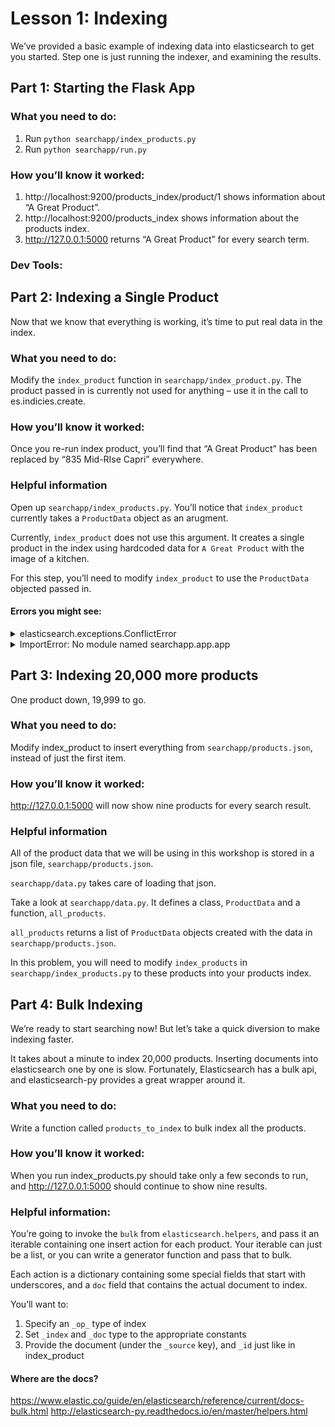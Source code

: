 # Lesson 1: Indexing
We’ve provided a basic example of indexing data into elasticsearch to get you started. Step one is just running the indexer, and examining the results.

## Part 1: Starting the Flask App

### What you need to do:
1. Run `python searchapp/index_products.py`
2. Run `python searchapp/run.py`

### How you’ll know it worked:
1. http://localhost:9200/products_index/product/1 shows information about “A Great Product”.
2. http://localhost:9200/products_index shows information about the products index.
2. http://127.0.0.1:5000 returns “A Great Product” for every search term.

### Dev Tools:

## Part 2: Indexing a Single Product
Now that we know that everything is working, it’s time to put real data in the index.

### What you need to do:
Modify the `index_product` function in `searchapp/index_product.py`. The product passed in is currently not used for anything – use it in the call to es.indicies.create.

### How you’ll know it worked:
Once you re-run index product, you’ll find that “A Great Product” has been replaced by “835 Mid-RIse Capri” everywhere.

### Helpful information
Open up `searchapp/index_products.py`. You’ll notice that `index_product` currently takes a `ProductData` object as an arugment.

Currently, `index_product` does not use this argument. It creates a single product in the index using hardcoded data for `A Great Product` with the image of a kitchen.

For this step, you’ll need to modify `index_product` to use the `ProductData` objected passed in.

#### Errors you might see:
<details>
<summary>elasticsearch.exceptions.ConflictError</summary>
When we create a document in elasticsearch, we must include a unique id. Are you passing the same id for every product in the es.create call? You should be passing `product.id`.
</details>

<details>
<summary>
ImportError: No module named searchapp.app.app
</summary>
Full Error Message:
```
Traceback (most recent call last):
  File "run.py", line 1, in <module>
    from searchapp.app.app import app
ImportError: No module named searchapp.app.app
```
All of our requirements were installed in a [virtual env](https://docs.python.org/3/library/venv.html). Is yours activated?

Run `source venv/bin/activate` from the root of the repository to activate the venv.
</details>

## Part 3: Indexing 20,000 more products
One product down, 19,999 to go.

### What you need to do:
Modify index_product to insert everything from `searchapp/products.json`, instead of just the first item.

### How you’ll know it worked:
http://127.0.0.1:5000 will now show nine products for every search result.

### Helpful information
All of the product data that we will be using in this workshop is stored in a json file, `searchapp/products.json`.

`searchapp/data.py` takes care of loading that json.

Take a look at `searchapp/data.py`. It defines a class, `ProductData` and a function, `all_products`.

`all_products` returns a list of `ProductData` objects created with the data in `searchapp/products.json`.

In this problem, you will need to modify `index_products` in `searchapp/index_products.py` to these products into your products index.

## Part 4: Bulk Indexing
We’re ready to start searching now! But let’s take a quick diversion to make indexing faster.

It takes about a minute to index 20,000 products. Inserting documents into elasticsearch one by one is slow. Fortunately, Elasticsearch has a bulk api, and elasticsearch-py provides a great wrapper around it.

### What you need to do:
Write a function called `products_to_index` to bulk index all the products.

### How you’ll know it worked:
When you run index_products.py should take only a few seconds to run, and http://127.0.0.1:5000 should continue to show nine results.


### Helpful information:
You’re going to invoke the `bulk` from `elasticsearch.helpers`, and pass it an iterable containing one insert action for each product. Your iterable can just be a list, or you can write a generator function and pass that to bulk.

Each action is a dictionary containing some special fields that start with underscores, and a `doc` field that contains the actual document to index.

You’ll want to:
1. Specify an `_op_` type of index
2. Set `_index` and `_doc` type to the appropriate constants
3. Provide the document (under the `_source` key), and `_id` just like in index_product


#### Where are the docs?
https://www.elastic.co/guide/en/elasticsearch/reference/current/docs-bulk.html
http://elasticsearch-py.readthedocs.io/en/master/helpers.html
